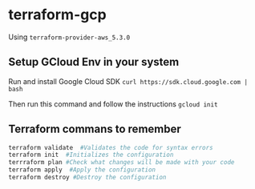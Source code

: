 # terraform-gcp

Using `terraform-provider-aws_5.3.0`

## Setup GCloud Env in your system

Run and install Google Cloud SDK `curl https://sdk.cloud.google.com | bash`

Then run this command and follow the instructions `gcloud init`

## Terraform commans to remember

```bash
terraform validate  #Validates the code for syntax errors
terraform init  #Initializes the configuration
terrraform plan #Check what changes will be made with your code
terraform apply  #Apply the configuration
terraform destroy #Destroy the configuration
```
